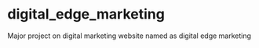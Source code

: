 # digital_edge_marketing
Major project on digital marketing website named as digital edge marketing
